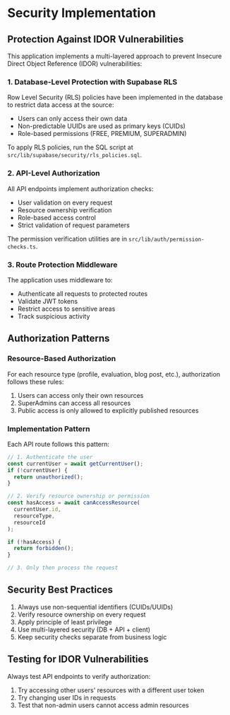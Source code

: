# Security Implementation

## Protection Against IDOR Vulnerabilities

This application implements a multi-layered approach to prevent Insecure Direct Object Reference (IDOR) vulnerabilities:

### 1. Database-Level Protection with Supabase RLS

Row Level Security (RLS) policies have been implemented in the database to restrict data access at the source:

- Users can only access their own data
- Non-predictable UUIDs are used as primary keys (CUIDs)
- Role-based permissions (FREE, PREMIUM, SUPERADMIN)

To apply RLS policies, run the SQL script at `src/lib/supabase/security/rls_policies.sql`.

### 2. API-Level Authorization

All API endpoints implement authorization checks:

- User validation on every request
- Resource ownership verification
- Role-based access control
- Strict validation of request parameters

The permission verification utilities are in `src/lib/auth/permission-checks.ts`.

### 3. Route Protection Middleware

The application uses middleware to:

- Authenticate all requests to protected routes
- Validate JWT tokens
- Restrict access to sensitive areas
- Track suspicious activity

## Authorization Patterns

### Resource-Based Authorization

For each resource type (profile, evaluation, blog post, etc.), authorization follows these rules:

1. Users can access only their own resources
2. SuperAdmins can access all resources
3. Public access is only allowed to explicitly published resources

### Implementation Pattern

Each API route follows this pattern:

```typescript
// 1. Authenticate the user
const currentUser = await getCurrentUser();
if (!currentUser) {
  return unauthorized();
}

// 2. Verify resource ownership or permission
const hasAccess = await canAccessResource(
  currentUser.id,
  resourceType,
  resourceId
);

if (!hasAccess) {
  return forbidden();
}

// 3. Only then process the request
```

## Security Best Practices

1. Always use non-sequential identifiers (CUIDs/UUIDs)
2. Verify resource ownership on every request
3. Apply principle of least privilege
4. Use multi-layered security (DB + API + client)
5. Keep security checks separate from business logic

## Testing for IDOR Vulnerabilities

Always test API endpoints to verify authorization:

1. Try accessing other users' resources with a different user token
2. Try changing user IDs in requests
3. Test that non-admin users cannot access admin resources
